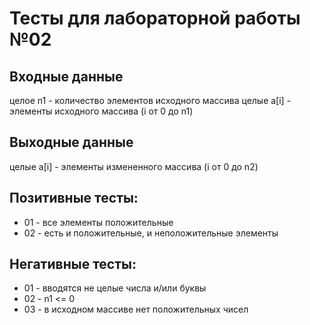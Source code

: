 # Тесты для лабораторной работы №02

## Входные данные
целое n1 - количество элементов исходного массива
целые a[i] - элементы исходного массива (i от 0 до n1)

## Выходные данные
целые a[i] - элементы измененного массива (i от 0 до n2)

## Позитивные тесты:
- 01 - все элементы положительные
- 02 - есть и положительные, и неположительные элементы

## Негативные тесты:
- 01 - вводятся не целые числа и/или буквы
- 02 - n1 <= 0
- 03 - в исходном массиве нет положительных чисел